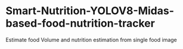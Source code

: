 # Smart-Nutrition-YOLOV8-Midas-based-food-nutrition-tracker
Estimate food Volume and nutrition estimation from single food image 
